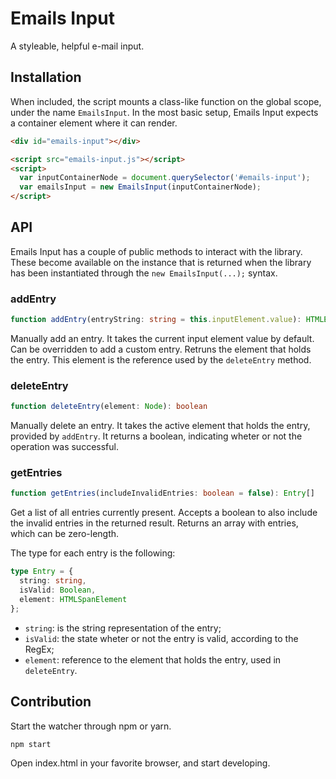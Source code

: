 # Emails Input
A styleable, helpful e-mail input.

## Installation

When included, the script mounts a class-like function on the global scope, under the name `EmailsInput`. In the most basic setup, Emails Input expects a container element where it can render.

```html
<div id="emails-input"></div>

<script src="emails-input.js"></script>
<script>
  var inputContainerNode = document.querySelector('#emails-input');
  var emailsInput = new EmailsInput(inputContainerNode);
</script>
```

## API

Emails Input has a couple of public methods to interact with the library. These become available on the instance that is returned when the library has been instantiated through the `new EmailsInput(...);` syntax.

### addEntry

```ts
function addEntry(entryString: string = this.inputElement.value): HTMLElement
```

Manually add an entry. It takes the current input element value by default. Can be overridden to add a custom entry. Retruns the element that holds the entry. This element is the reference used by the `deleteEntry` method.

### deleteEntry

```ts
function deleteEntry(element: Node): boolean
```

Manually delete an entry. It takes the active element that holds the entry, provided by `addEntry`. It returns a boolean, indicating wheter or not the operation was successful.

### getEntries

```ts
function getEntries(includeInvalidEntries: boolean = false): Entry[]
```

Get a list of all entries currently present. Accepts a boolean to also include the invalid entries in the returned result. Returns an array with entries, which can be zero-length.

The type for each entry is the following:

```ts
type Entry = {
  string: string,
  isValid: Boolean,
  element: HTMLSpanElement
};
```

- `string`: is the string representation of the entry;
- `isValid`: the state wheter or not the entry is valid, according to the RegEx;
- `element`: reference to the element that holds the entry, used in `deleteEntry`.

## Contribution

Start the watcher through npm or yarn.
```sh
npm start
```

Open index.html in your favorite browser, and start developing.